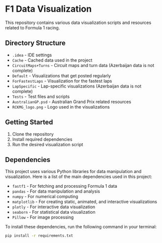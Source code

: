 # F1 Data Visualization

This repository contains various data visualization scripts and resources related to Formula 1 racing.

## Directory Structure

- `.idea` - IDE settings
- `Cache` - Cached data used in the project
- `CircuitMaps+Turns` - Circuit maps and turn data (Azerbaijan data is not complete)
- `Default` - Visualizations that get posted regularly
- `ForFastestLaps` - Visualization for the fastest laps
- `LapSpecific` - Lap-specific visualizations (Azerbaijan data is not complete)
- `Tests` - Test files and scripts
- `AustralianGP.psd` - Australian Grand Prix related resources
- `RCKMG_logo.png` - Logo used in the visualizations

## Getting Started

1. Clone the repository
2. Install required dependencies
3. Run the desired visualization script

## Dependencies

This project uses various Python libraries for data manipulation and visualization. Here is a list of the main dependencies used in this project:

- `fastf1` - For fetching and processing Formula 1 data
- `pandas` - For data manipulation and analysis
- `numpy` - For numerical computing
- `matplotlib` - For creating static, animated, and interactive visualizations
- `plotly` - For interactive data visualization
- `seaborn` - For statistical data visualization
- `Pillow` - For image processing

To install these dependencies, run the following command in your terminal:

```bash
pip install -r requirements.txt
